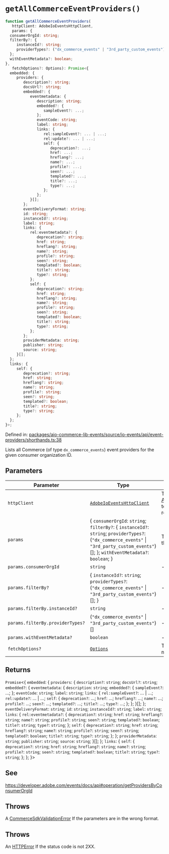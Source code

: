 # `getAllCommerceEventProviders()`

```ts
function getAllCommerceEventProviders(
   httpClient: AdobeIoEventsHttpClient,
   params: {
  consumerOrgId: string;
  filterBy?: {
     instanceId?: string;
     providerTypes?: ("dx_commerce_events" | "3rd_party_custom_events")[];
  };
  withEventMetadata?: boolean;
},
   fetchOptions?: Options): Promise<{
  embedded: {
     providers: {
        description?: string;
        docsUrl?: string;
        embedded?: {
           eventmetadata: {
              description: string;
              embedded?: {
                 sampleEvent?: ...;
              };
              eventCode: string;
              label: string;
              links: {
                 rel:sampleEvent?: ... | ...;
                 rel:update?: ... | ...;
                 self: {
                    deprecation?: ...;
                    href: ...;
                    hreflang?: ...;
                    name?: ...;
                    profile?: ...;
                    seen?: ...;
                    templated?: ...;
                    title?: ...;
                    type?: ...;
                 };
              };
           }[];
        };
        eventDeliveryFormat: string;
        id: string;
        instanceId?: string;
        label: string;
        links: {
           rel:eventmetadata?: {
              deprecation?: string;
              href: string;
              hreflang?: string;
              name?: string;
              profile?: string;
              seen?: string;
              templated?: boolean;
              title?: string;
              type?: string;
           };
           self: {
              deprecation?: string;
              href: string;
              hreflang?: string;
              name?: string;
              profile?: string;
              seen?: string;
              templated?: boolean;
              title?: string;
              type?: string;
           };
        };
        providerMetadata: string;
        publisher: string;
        source: string;
     }[];
  };
  links: {
     self: {
        deprecation?: string;
        href: string;
        hreflang?: string;
        name?: string;
        profile?: string;
        seen?: string;
        templated?: boolean;
        title?: string;
        type?: string;
     };
  };
}>;
```

Defined in: [packages/aio-commerce-lib-events/source/io-events/api/event-providers/shorthands.ts:38](https://github.com/adobe/aio-commerce-sdk/blob/db09d0de34ee085849efca6e0213ea525d0165dc/packages/aio-commerce-lib-events/source/io-events/api/event-providers/shorthands.ts#L38)

Lists all Commerce (of type `dx_commerce_events`) event providers for the given consumer organization ID.

## Parameters

| Parameter                        | Type                                                                                                                                                                                        | Description                                                                                                                                                                                                |
| -------------------------------- | ------------------------------------------------------------------------------------------------------------------------------------------------------------------------------------------- | ---------------------------------------------------------------------------------------------------------------------------------------------------------------------------------------------------------- |
| `httpClient`                     | [`AdobeIoEventsHttpClient`](https://github.com/adobe/aio-commerce-sdk/blob/main/packages-private/aio-commerce-lib-api/docs/api-reference/classes/AdobeIoEventsHttpClient.md)                | The [AdobeIoEventsHttpClient](https://github.com/adobe/aio-commerce-sdk/blob/main/packages-private/aio-commerce-lib-api/docs/api-reference/classes/AdobeIoEventsHttpClient.md) to use to make the request. |
| `params`                         | \{ `consumerOrgId`: `string`; `filterBy?`: \{ `instanceId?`: `string`; `providerTypes?`: (`"dx_commerce_events"` \| `"3rd_party_custom_events"`)[]; \}; `withEventMetadata?`: `boolean`; \} | The parameters to list the event providers with.                                                                                                                                                           |
| `params.consumerOrgId`           | `string`                                                                                                                                                                                    | -                                                                                                                                                                                                          |
| `params.filterBy?`               | \{ `instanceId?`: `string`; `providerTypes?`: (`"dx_commerce_events"` \| `"3rd_party_custom_events"`)[]; \}                                                                                 | -                                                                                                                                                                                                          |
| `params.filterBy.instanceId?`    | `string`                                                                                                                                                                                    | -                                                                                                                                                                                                          |
| `params.filterBy.providerTypes?` | (`"dx_commerce_events"` \| `"3rd_party_custom_events"`)[]                                                                                                                                   | -                                                                                                                                                                                                          |
| `params.withEventMetadata?`      | `boolean`                                                                                                                                                                                   | -                                                                                                                                                                                                          |
| `fetchOptions?`                  | [`Options`](https://github.com/sindresorhus/ky?tab=readme-ov-file#options)                                                                                                                  | The [Options](https://github.com/sindresorhus/ky?tab=readme-ov-file#options) to use to make the request.                                                                                                   |

## Returns

`Promise`\<\{
`embedded`: \{
`providers`: \{
`description?`: `string`;
`docsUrl?`: `string`;
`embedded?`: \{
`eventmetadata`: \{
`description`: `string`;
`embedded?`: \{
`sampleEvent?`: ...;
\};
`eventCode`: `string`;
`label`: `string`;
`links`: \{
`rel:sampleEvent?`: ... \| ...;
`rel:update?`: ... \| ...;
`self`: \{
`deprecation?`: ...;
`href`: ...;
`hreflang?`: ...;
`name?`: ...;
`profile?`: ...;
`seen?`: ...;
`templated?`: ...;
`title?`: ...;
`type?`: ...;
\};
\};
\}[];
\};
`eventDeliveryFormat`: `string`;
`id`: `string`;
`instanceId?`: `string`;
`label`: `string`;
`links`: \{
`rel:eventmetadata?`: \{
`deprecation?`: `string`;
`href`: `string`;
`hreflang?`: `string`;
`name?`: `string`;
`profile?`: `string`;
`seen?`: `string`;
`templated?`: `boolean`;
`title?`: `string`;
`type?`: `string`;
\};
`self`: \{
`deprecation?`: `string`;
`href`: `string`;
`hreflang?`: `string`;
`name?`: `string`;
`profile?`: `string`;
`seen?`: `string`;
`templated?`: `boolean`;
`title?`: `string`;
`type?`: `string`;
\};
\};
`providerMetadata`: `string`;
`publisher`: `string`;
`source`: `string`;
\}[];
\};
`links`: \{
`self`: \{
`deprecation?`: `string`;
`href`: `string`;
`hreflang?`: `string`;
`name?`: `string`;
`profile?`: `string`;
`seen?`: `string`;
`templated?`: `boolean`;
`title?`: `string`;
`type?`: `string`;
\};
\};
\}\>

## See

https://developer.adobe.com/events/docs/api#operation/getProvidersByConsumerOrgId

## Throws

A [CommerceSdkValidationError](https://github.com/adobe/aio-commerce-sdk/blob/main/packages/aio-commerce-lib-core/docs/api-reference/classes/CommerceSdkValidationError.md) If the parameters are in the wrong format.

## Throws

An [HTTPError](https://github.com/sindresorhus/ky?tab=readme-ov-file#httperror) If the status code is not 2XX.
